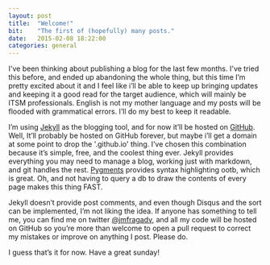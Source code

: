 ```yaml
---
layout: post
title:  "Welcome!"
bit:    "The first of (hopefully) many posts."
date:   2015-02-08 18:22:00
categories: general
---
```

I've been thinking about publishing a blog for the last few months. I've tried this before, and ended up abandoning the whole thing, but this time I’m pretty excited about it and I feel like i’ll be able to keep up bringing updates and keeping it a good read for the target audience, which will mainly be ITSM professionals. English is not my mother language and my posts will be flooded with grammatical errors. I’ll do my best to keep it readable.

I’m using [Jekyll][jkl] as the blogging tool, and for now it’ll be hosted on [GitHub][gth]. Well, It’ll probably be hosted on GitHub forever, but maybe i’ll get a domain at some point to drop the '.github.io' thing. I’ve chosen this combination because it’s simple, free, and the coolest thing ever. Jekyll provides everything you may need to manage a blog, working just with markdown, and git handles the rest. [Pygments][pyg] provides syntax highlighting ootb, which is great. Oh, and not having to query a db to draw the contents of every page makes this thing FAST.

Jekyll doesn’t provide post comments, and even though Disqus and the sort can be implemented, I’m not liking the idea. If anyone has something to tell me, you can find me on twitter [@jmfragadv][ttr], and all my code will be hosted on GitHub so you’re more than welcome to open a pull request to correct my mistakes or improve on anything I post. Please do.

I guess that’s it for now. Have a great sunday!


[jkl]: http://jekyllrb.com
[gth]: https://github.com/mentats/mentats.github.io
[pyg]:    http://pygments.org
[ttr]: https://twitter.com/jmfragadv